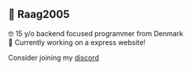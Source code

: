 ## 🌴 Raag2005
🤓  15 y/o backend focused programmer from Denmark           
👾  Currently working on a express website!

Consider joining my [discord](http://raag2005.dk)
